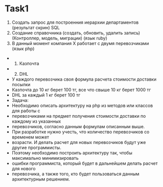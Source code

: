 # Task1
1) Создать запрос для построенния иерархии департаментов (результат скрин) SQL
2) Создание справочника (создать, обновить, удалить запись) (Контроллер, модель, миграции) (язык ruby)
3) В данный момент компания X работает с двумя перевозчиками (язык php)
 * 1. Казпочта
 * 2. DHL
 * У каждого перевозчика своя формула расчета стоимости доставки посылки
 * Казпочта до 10 кг берет 100 тг, все что cвыше 10 кг берет 1000 тг
 * DHL за каждый 1 кг берет 100 тг
 * Задача:
 * Необходимо описать архитектуру на php из методов или классов для работы с
 * перевозчиками на предмет получения стоимости доставки по каждому из указанных
 * перевозчиков, согласно данным формулам описанным выше.
 * При разработке нужно учесть, что количество перевозчиков со временем может
 * возрасти. И делать расчет для новых перевозчиков будут уже другие программисты.
 * Поэтому необходимо построить архитектуру так, чтобы максимально минимизировать
 * ошибки программиста, который будет в дальнейшем делать расчет для нового
 * перевозчика, а также того, кто будет пользоваться данным архитектурным решением.
